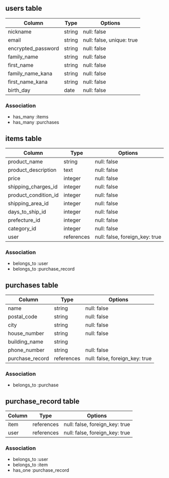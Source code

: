 ## users table

| Column             | Type                | Options                   |
|--------------------|---------------------|---------------------------|
| nickname           | string              | null: false               |
| email              | string              | null: false, unique: true |
| encrypted_password | string              | null: false               |
| family_name        | string              | null: false               |
| first_name         | string              | null: false               |
| family_name_kana   | string              | null: false               |
| first_name_kana    | string              | null: false               |
| birth_day          | date                | null: false               |

### Association

* has_many :items
* has_many :purchases

## items table

| Column                              | Type       | Options                        |
|-------------------------------------|------------|--------------------------------|
| product_name                        | string     | null: false                    |
| product_description                 | text       | null: false                    |
| price                               | integer    | null: false                    |
| shipping_charges_id                 | integer    | null: false                    |
| product_condition_id                | integer    | null: false                    |
| shipping_area_id                    | integer    | null: false                    |
| days_to_ship_id                     | integer    | null: false                    |
| prefecture_id                       | integer    | null: false                    |
| category_id                         | integer    | null: false                    |
| user                                | references | null: false, foreign_key: true |

### Association
- belongs_to :user
- belongs_to :purchase_record

## purchases table

| Column                              | Type       | Options                        |
|-------------------------------------|------------|--------------------------------|
| name                                | string     | null: false                    |
| postal_code                         | string     | null: false                    |
| city                                | string     | null: false                    |
| house_number                        | string     | null: false                    |
| building_name                       | string     |                            |
| phone_number                        | string     | null: false                    |
| purchase_record                     | references | null: false, foreign_key: true |


### Association
- belongs_to :purchase


## purchase_record table

| Column                              | Type       | Options                        |
|-------------------------------------|------------|--------------------------------|
| item                                | references | null: false, foreign_key: true |
| user                                | references | null: false, foreign_key: true |


### Association
- belongs_to :user
- belongs_to :item
- has_one :purchase_record